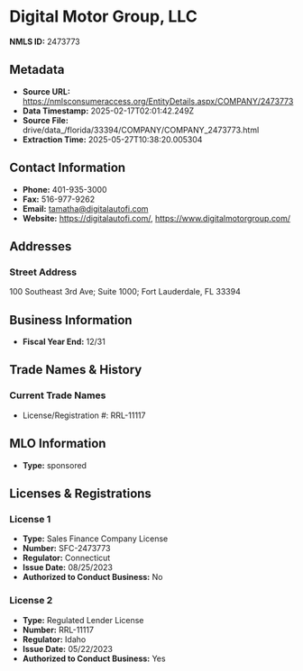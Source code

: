 # Digital Motor Group, LLC

**NMLS ID:** 2473773

## Metadata
- **Source URL:** https://nmlsconsumeraccess.org/EntityDetails.aspx/COMPANY/2473773
- **Data Timestamp:** 2025-02-17T02:01:42.249Z
- **Source File:** drive/data_/florida/33394/COMPANY/COMPANY_2473773.html
- **Extraction Time:** 2025-05-27T10:38:20.005304

## Contact Information
- **Phone:** 401-935-3000
- **Fax:** 516-977-9262
- **Email:** tamatha@digitalautofi.com
- **Website:** https://digitalautofi.com/, https://www.digitalmotorgroup.com/

## Addresses
### Street Address
100 Southeast 3rd Ave; Suite 1000; Fort Lauderdale, FL 33394

## Business Information
- **Fiscal Year End:** 12/31

## Trade Names & History
### Current Trade Names
- License/Registration #: RRL-11117

## MLO Information
- **Type:** sponsored

## Licenses & Registrations

### License 1
- **Type:** Sales Finance Company License
- **Number:** SFC-2473773
- **Regulator:** Connecticut
- **Issue Date:** 08/25/2023
- **Authorized to Conduct Business:** No

### License 2
- **Type:** Regulated Lender License
- **Number:** RRL-11117
- **Regulator:** Idaho
- **Issue Date:** 05/22/2023
- **Authorized to Conduct Business:** Yes
